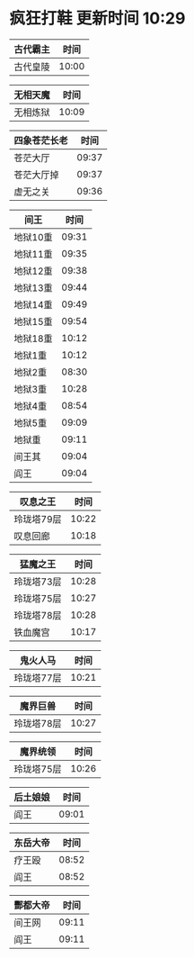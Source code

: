 # 疯狂打鞋 更新时间 10:29

| 古代霸主   | 时间    |
|--------|-------|
| 古代皇陵 | 10:00 |

| 无相天魔   | 时间    |
|--------|-------|
| 无相炼狱 | 10:09 |

| 四象苍茫长老   | 时间    |
|--------|-------|
| 苍茫大厅 | 09:37 |
| 苍茫大厅掉 | 09:37 |
| 虚无之关 | 09:36 |

| 间王   | 时间    |
|--------|-------|
| 地狱10重 | 09:31 |
| 地狱11重 | 09:35 |
| 地狱12重 | 09:38 |
| 地狱13重 | 09:44 |
| 地狱14重 | 09:49 |
| 地狱15重 | 09:54 |
| 地狱18重 | 10:12 |
| 地狱1重 | 10:12 |
| 地狱2重 | 08:30 |
| 地狱3重 | 10:28 |
| 地狱4重 | 08:54 |
| 地狱5重 | 09:09 |
| 地狱重 | 09:11 |
| 间王其 | 09:04 |
| 阎王 | 09:04 |

| 叹息之王   | 时间    |
|--------|-------|
| 玲珑塔79层 | 10:22 |
| 叹息回廊 | 10:18 |

| 猛魔之王   | 时间    |
|--------|-------|
| 玲珑塔73层 | 10:28 |
| 玲珑塔75层 | 10:27 |
| 玲珑塔78层 | 10:28 |
| 铁血魔宫 | 10:17 |

| 鬼火人马   | 时间    |
|--------|-------|
| 玲珑塔77层 | 10:21 |

| 魔界巨兽   | 时间    |
|--------|-------|
| 玲珑塔78层 | 10:27 |

| 魔界统领   | 时间    |
|--------|-------|
| 玲珑塔75层 | 10:26 |

| 后土娘娘   | 时间    |
|--------|-------|
| 阎王 | 09:01 |

| 东岳大帝   | 时间    |
|--------|-------|
| 疗王殴 | 08:52 |
| 阎王 | 08:52 |

| 酆都大帝   | 时间    |
|--------|-------|
| 间王网 | 09:11 |
| 阎王 | 09:11 |